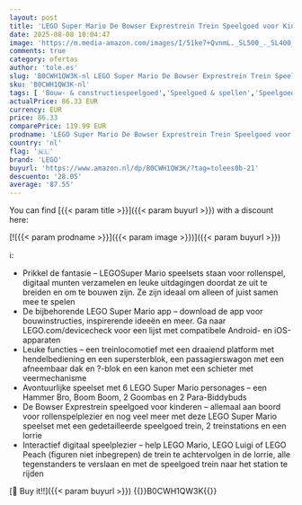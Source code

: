 ```yaml
---
layout: post
title: 'LEGO Super Mario De Bowser Exprestrein Trein Speelgoed voor Kinderen met Hammer Bro  Boom Boom  2 Goomba s  2 Para-Biddybuds  Rollenspel Cadeau voor Gamers  Jongens en Meisjes 71437'
date: 2025-08-08 10:04:47
image: 'https://m.media-amazon.com/images/I/51ke7+QvnmL._SL500_._SL400_.jpg'
comments: true
category: ofertas
author: 'tole.es'
slug: 'B0CWH1QW3K-nl LEGO Super Mario De Bowser Exprestrein Trein Speelgoed...'
sku: 'B0CWH1QW3K-nl'
tags: [ 'Bouw- & constructiespeelgoed','Speelgoed & spellen','Speelgoedbouwsets','lego','🇳🇱', ]
actualPrice: 86.33 EUR
currency: EUR
price: 86.33
comparePrice: 119.99 EUR
prodname: 'LEGO Super Mario De Bowser Exprestrein Trein Speelgoed voor Kinderen met Hammer Bro  Boom Boom  2 Goomba s  2 Para-Biddybuds  Rollenspel Cadeau voor Gamers  Jongens en Meisjes 71437'
country: 'nl'
flag: '🇳🇱'
brand: 'LEGO'
buyurl: 'https://www.amazon.nl/dp/B0CWH1QW3K/?tag=tolees0b-21'
descuento: '28.05'
average: '87.55'
---
```


You can find [{{< param title >}}]({{< param buyurl >}}) with a discount here:

[![{{< param prodname >}}]({{< param image >}})]({{< param buyurl >}})

ℹ️:

- Prikkel de fantasie – LEGOSuper Mario speelsets staan voor rollenspel, digitaal munten verzamelen en leuke uitdagingen doordat ze uit te breiden en om te bouwen zijn. Ze zijn ideaal om alleen of juist samen mee te spelen
- De bijbehorende LEGO Super Mario app – download de app voor bouwinstructies, inspirerende ideeën en meer. Ga naar LEGO.com/devicecheck voor een lijst met compatibele Android- en iOS-apparaten
- Leuke functies – een treinlocomotief met een draaiend platform met hendelbediening en een supersterblok, een passagierswagon met een afneembaar dak en ?-blok en een kanon met een schieter met veermechanisme
- Avontuurlijke speelset met 6 LEGO Super Mario personages – een Hammer Bro, Boom Boom, 2 Goombas en 2 Para-Biddybuds
- De Bowser Exprestrein speelgoed voor kinderen – allemaal aan boord voor rollenspelplezier en nog veel meer met deze LEGO Super Mario speelset met een gedetailleerde speelgoed trein, 2 treinstations en een lorrie
- Interactief digitaal speelplezier – help LEGO Mario, LEGO Luigi of LEGO Peach (figuren niet inbegrepen) de trein te achtervolgen in de lorrie, alle tegenstanders te verslaan en met de speelgoed trein naar het station te rijden

[🛒 Buy it!!]({{< param buyurl >}})
{{<world>}}B0CWH1QW3K{{</world>}}
